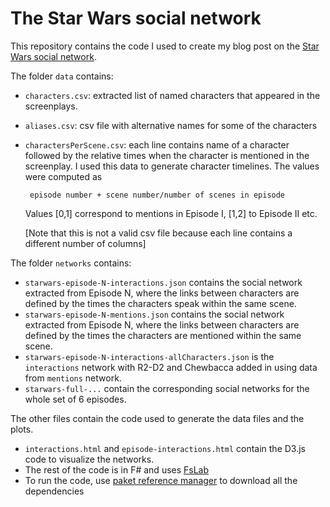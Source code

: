 # The Star Wars social network

This repository contains the code I used to create my blog post on the 
[Star Wars social network](http://evelinag.com/blog/2015/12-15-star-wars-social-network/index.html).

The folder `data` contains:

- `characters.csv`: extracted list of named characters that appeared in the screenplays. 
- `aliases.csv`: csv file with alternative names for some of the characters
- `charactersPerScene.csv`: each line contains name of a character followed by the relative 
   times when the character is mentioned in the screenplay. I used this data to generate character timelines. 
   The values were computed as 
      
       episode number + scene number/number of scenes in episode
   
   Values [0,1] correspond to mentions in Episode I, [1,2] to Episode II etc. 
   
   [Note that this is not a valid csv file because each line contains
   a different number of columns]
   
The folder `networks` contains:

* `starwars-episode-N-interactions.json` contains the social network extracted from Episode N, where the links between characters are
defined by the times the characters speak within the same scene.
* `starwars-episode-N-mentions.json` contains the social network extracted from Episode N, where the links between characters are
defined by the times the characters are mentioned within the same scene.
* `starwars-episode-N-interactions-allCharacters.json` is the `interactions` network with R2-D2 and Chewbacca added in using 
data from `mentions` network.
* `starwars-full-...` contain the corresponding social networks for the whole set of 6 episodes.


The other files contain the code used to generate the data files and the plots.
* `interactions.html` and `episode-interactions.html` contain the D3.js code to visualize the networks.
* The rest of the code is in F# and uses [FsLab](http://fslab.org/)
* To run the code, use [paket reference manager](http://fsprojects.github.io/Paket/) to download all the dependencies
